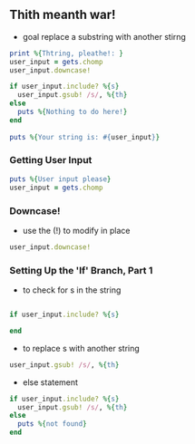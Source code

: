 ## Thith meanth war!


* goal replace a substring with another stirng
```rb
print %{Thtring, pleathe!: }
user_input = gets.chomp
user_input.downcase!

if user_input.include? %{s}
  user_input.gsub! /s/, %{th}
else
  puts %{Nothing to do here!}
end
  
puts %{Your string is: #{user_input}}
```

### Getting User Input


```rb
puts %{User input please}
user_input = gets.chomp
```

### Downcase!
* use the (!) to modify in place
```rb
user_input.downcase!
```

### Setting Up the 'If' Branch, Part 1

* to check for s in the string
```rb

if user_input.include? %{s}

end
```

* to replace s with another string

```rb
user_input.gsub! /s/, %{th}
```

* else statement
```rb
if user_input.include? %{s} 
  user_input.gsub! /s/, %{th}
else
  puts %{not found}
end
```

